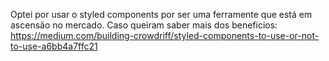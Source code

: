 Optei por usar o styled components por ser uma ferramente que está em ascensão no mercado.
Caso queiram saber mais dos beneficios:
https://medium.com/building-crowdriff/styled-components-to-use-or-not-to-use-a6bb4a7ffc21